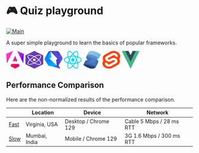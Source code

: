 # 🎮 Quiz playground

[![Main](https://github.com/sklar/quiz/actions/workflows/main.yml/badge.svg)](https://github.com/sklar/quiz/actions/workflows/main.yml)

A super simple playground to learn the basics of popular frameworks.

<img src=".github/resources/angular.svg" alt="Angular logo" width="48" height="48">
<img src=".github/resources/preact.svg" alt="Preact logo" width="48" height="48">
<img src=".github/resources/qwik.svg" alt="Qwik logo" width="48" height="48">
<img src=".github/resources/react.svg" alt="React logo" width="48" height="48">
<img src=".github/resources/solid.svg" alt="Solid logo" width="48" height="48">
<img src=".github/resources/svelte.svg" alt="Svelte logo" width="48" height="48">
<img src=".github/resources/vue.svg" alt="Vue logo" width="48" height="48">

## Performance Comparison

Here are the non-normalized results of the performance comparison.

| | Location | Device | Network |
| --- | --- | --- | --- |
| [Fast](https://www.webpagetest.org/video/compare.php?tests=241020_AiDc8P_40X,241020_BiDcKZ_3ZS,241020_AiDcQD_40S,241020_BiDc7D_3ZR,241020_AiDcCC_40P,241020_AiDcV8_40T,241020_BiDc76_400) | Virginia, USA | Desktop / Chrome 129 | Cable 5 Mbps / 28 ms RTT |
| [Slow](https://www.webpagetest.org/video/compare.php?tests=241020_BiDc2W_45M,241020_BiDcQT_45C,241020_AiDcV8_45T,241020_BiDc8W_421,241020_AiDcBH_45R,241020_AiDcNR_45Y,241020_AiDcDJ_460) | Mumbai, India | Mobile / Chrome 129 | 3G 1.6 Mbps / 300 ms RTT |
